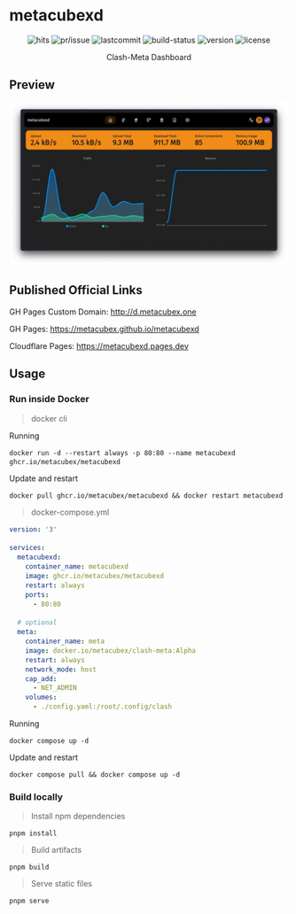 # metacubexd

<p align="center">
  <img src="https://hits.seeyoufarm.com/api/count/incr/badge.svg?url=https%3A%2F%2Fgithub.com%2Fmetacubex%2Fmetacubexd&count_bg=%235C3DC8&title_bg=%23555555&icon=&icon_color=%23E7E7E7&title=hits&edge_flat=false" alt="hits" />
  <img src="https://custom-icon-badges.herokuapp.com/github/issues-pr-closed/metacubex/metacubexd?color=purple&logo=git-pull-request&logoColor=white" alt="pr/issue" />
  <img src="https://custom-icon-badges.herokuapp.com/github/last-commit/metacubex/metacubexd?logo=history&logoColor=white" alt="lastcommit" />
  <img src="https://github.com/metacubex/metacubexd/actions/workflows/release.yml/badge.svg" alt="build-status" />
  <img src="https://custom-icon-badges.herokuapp.com/github/v/release/metacubex/metacubexd?logo=rocket" alt="version">
  <img src="https://custom-icon-badges.herokuapp.com/github/license/metacubex/metacubexd?logo=law&color=orange" alt="license" />
</p>

<p align="center">Clash-Meta Dashboard</p>

## Preview

![preview](docs/preview.webp)

## Published Official Links

GH Pages Custom Domain: http://d.metacubex.one

GH Pages: https://metacubex.github.io/metacubexd

Cloudflare Pages: https://metacubexd.pages.dev

## Usage

### Run inside Docker

> docker cli

Running

```shell
docker run -d --restart always -p 80:80 --name metacubexd ghcr.io/metacubex/metacubexd
```

Update and restart

```shell
docker pull ghcr.io/metacubex/metacubexd && docker restart metacubexd
```

> docker-compose.yml

```yaml
version: '3'

services:
  metacubexd:
    container_name: metacubexd
    image: ghcr.io/metacubex/metacubexd
    restart: always
    ports:
      - 80:80

  # optional
  meta:
    container_name: meta
    image: docker.io/metacubex/clash-meta:Alpha
    restart: always
    network_mode: host
    cap_add:
      - NET_ADMIN
    volumes:
      - ./config.yaml:/root/.config/clash
```

Running

```shell
docker compose up -d
```

Update and restart

```shell
docker compose pull && docker compose up -d
```

### Build locally

> Install npm dependencies

```shell
pnpm install
```

> Build artifacts

```shell
pnpm build
```

> Serve static files

```shell
pnpm serve
```
